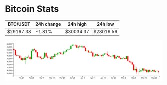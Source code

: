 # Bitcoin Stats

BTC/USDT|24h change|24h high|24h low|
|---|---|---|---|
|$29167.38|-1.81%|$30034.37|$28019.56|

<img src="./chart.svg">
